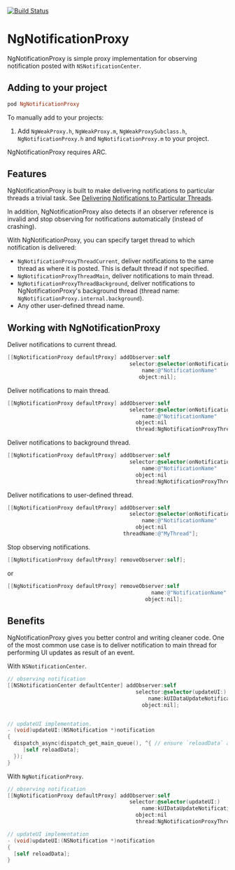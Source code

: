 [![Build Status](https://travis-ci.org/meiwin/NgNotificationProxy.svg)](https://travis-ci.org/meiwin/NgNotificationProxy)

# NgNotificationProxy

NgNotificationProxy is simple proxy implementation for observing notification posted with `NSNotificationCenter`.

## Adding to your project

```ruby
pod NgNotificationProxy
```

To manually add to your projects:

1. Add `NgWeakProxy.h`, `NgWeakProxy.m`, `NgWeakProxySubclass.h`, `NgNotificationProxy.h` and `NgNotificationProxy.m` to your project.

NgNotificationProxy requires ARC.

## Features

NgNotificationProxy is built to make delivering notifications to particular threads a trivial task.
See [Delivering Notifications to Particular Threads](https://developer.apple.com/library/ios/documentation/Cocoa/Conceptual/Notifications/Articles/Threading.html#//apple_ref/doc/uid/20001289-CEGJFDFG).

In addition, NgNotificationProxy also detects if an observer reference is invalid and stop observing for notifications automatically (instead of crashing).

With NgNotificationProxy, you can specify target thread to which notification is delivered:
- `NgNotificationProxyThreadCurrent`, deliver notifications to the same thread as where it is posted. This is default thread if not specified.
- `NgNotificationProxyThreadMain`, deliver notifications to main thread.
- `NgNotificationProxyThreadBackground`, deliver notifications to NgNotificationProxy's background thread (thread name: `NgNotificationProxy.internal.background`).
- Any other user-defined thread name.

## Working with NgNotificationProxy

Deliver notifications to current thread.

```objective-c
[[NgNotificationProxy defaultProxy] addObserver:self 
                                       selector:@selector(onNotification:) 
                                           name:@"NotificationName" 
                                          object:nil];
```

Deliver notifications to main thread.

```objective-c
[[NgNotificationProxy defaultProxy] addObserver:self 
                                       selector:@selector(onNotification:) 
                                           name:@"NotificationName" 
                                         object:nil 
                                         thread:NgNotificationProxyThreadMain];
```

Deliver notifications to background thread.

```objective-c
[[NgNotificationProxy defaultProxy] addObserver:self 
                                       selector:@selector(onNotification:) 
                                           name:@"NotificationName" 
                                         object:nil 
                                         thread:NgNotificationProxyThreadBackground];
```

Deliver notifications to user-defined thread.

```objective-c
[[NgNotificationProxy defaultProxy] addObserver:self 
                                       selector:@selector(onNotification:) 
                                           name:@"NotificationName" 
                                         object:nil 
                                     threadName:@"MyThread"];
```

Stop observing notifications.

```objective-c
[[NgNotificationProxy defaultProxy] removeObserver:self];
```

or

```objective-c
[[NgNotificationProxy defaultProxy] removeObserver:self 
                                              name:@"NotificationName" 
                                            object:nil];
```

## Benefits

NgNotificationProxy gives you better control and writing cleaner code.
One of the most common use case is to deliver notification to main thread for performing UI updates as result of an event.

With `NSNotificationCenter`.

```objective-c
// observing notification
[[NSNotificationCenter defaultCenter] addObserver:self 
                                         selector:@selector(updateUI:) 
                                             name:kUIDataUpdateNotification 
                                           object:nil];


// updateUI implementation.
- (void)updateUI:(NSNotification *)notification
{
  dispatch_async(dispatch_get_main_queue(), ^{ // ensure `reloadData` always execute in main-thread
     [self reloadData];
  });
}
```

With `NgNotificationProxy`.

```objective-c
// observing notification
[[NgNotificationProxy defaultProxy] addObserver:self
                                       selector:@selector(updateUI:) 
                                           name:kUIDataUpdateNotification 
                                         object:nil
                                         thread:NgNotificationProxyThreadMain];

// updateUI implementation
- (void)updateUI:(NSNotification *)notification
{
  [self reloadData];
}
```
